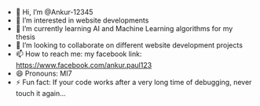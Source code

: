 - 👋 Hi, I’m @Ankur-12345
- 👀 I’m interested in website developments
- 🌱 I’m currently learning AI and Machine Learning algorithms for my thesis
- 💞️ I’m looking to collaborate on different website development projects
- 📫 How to reach me: my facebook link: https://www.facebook.com/ankur.paul123
- 😄 Pronouns: MI7
- ⚡ Fun fact: If your code works after a very long time of debugging, never touch it again...


